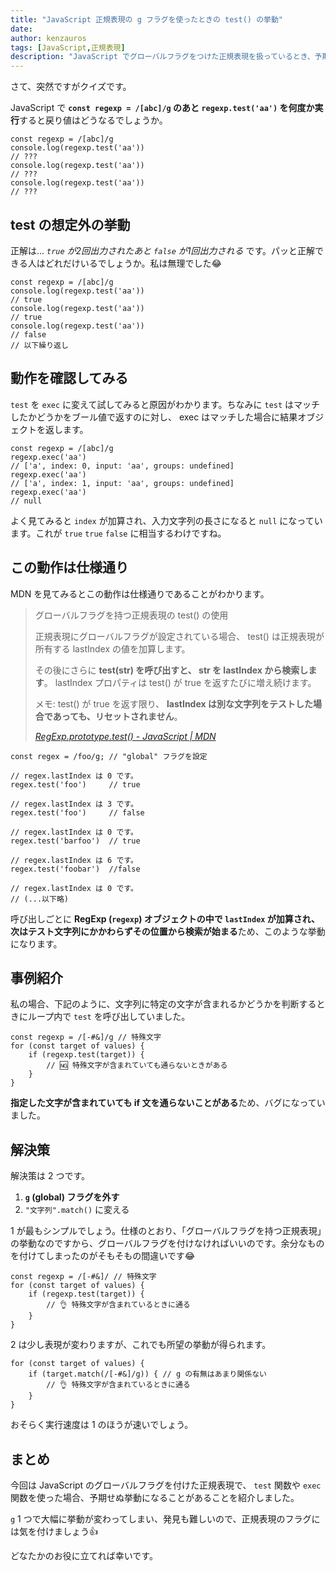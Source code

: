 ```yaml
---
title: "JavaScript 正規表現の g フラグを使ったときの test() の挙動"
date: 
author: kenzauros
tags: [JavaScript,正規表現]
description: "JavaScript でグローバルフラグをつけた正規表現を扱っているとき、予期せぬ挙動でバグを起こすことがあります。この記事ではその事例と原因・解決法を紹介します。"
---
```


さて、突然ですがクイズです。

JavaScript で **`const regexp = /[abc]/g` のあと `regexp.test('aa')` を何度か実行**すると戻り値はどうなるでしょうか。

```js:title=globalフラグを設定した正規表現でtestを実行
const regexp = /[abc]/g
console.log(regexp.test('aa'))
// ???
console.log(regexp.test('aa'))
// ???
console.log(regexp.test('aa'))
// ???
```

## test の想定外の挙動

正解は... *`true` が2回出力されたあと `false` が1回出力される* です。パッと正解できる人はどれだけいるでしょうか。私は無理でした😂

```js:title=globalフラグを設定した正規表現のtest実行結果
const regexp = /[abc]/g
console.log(regexp.test('aa'))
// true
console.log(regexp.test('aa'))
// true
console.log(regexp.test('aa'))
// false
// 以下繰り返し
```

## 動作を確認してみる

`test` を `exec` に変えて試してみると原因がわかります。ちなみに `test` はマッチしたかどうかをブール値で返すのに対し、 exec はマッチした場合に結果オブジェクトを返します。

```js:title=globalフラグを設定した正規表現のexec実行結果
const regexp = /[abc]/g
regexp.exec('aa')
// ['a', index: 0, input: 'aa', groups: undefined]
regexp.exec('aa')
// ['a', index: 1, input: 'aa', groups: undefined]
regexp.exec('aa')
// null
```

よく見てみると `index` が加算され、入力文字列の長さになると `null` になっています。これが `true` `true` `false` に相当するわけですね。

## この動作は仕様通り

MDN を見てみるとこの動作は仕様通りであることがわかります。

> グローバルフラグを持つ正規表現の test() の使用<br>
> 
> 正規表現にグローバルフラグが設定されている場合、 test() は正規表現が所有する lastIndex の値を加算します。
> 
> その後にさらに **test(str) を呼び出すと、 str を lastIndex から検索します**。 lastIndex プロパティは test() が true を返すたびに増え続けます。
> 
> メモ: test() が true を返す限り、 **lastIndex は別な文字列をテストした場合であっても、リセットされません**。
> 
> <cite>[RegExp.prototype.test() - JavaScript | MDN](https://developer.mozilla.org/ja/docs/Web/JavaScript/Reference/Global_Objects/RegExp/test#%E3%82%B0%E3%83%AD%E3%83%BC%E3%83%90%E3%83%AB%E3%83%95%E3%83%A9%E3%82%B0%E3%82%92%E6%8C%81%E3%81%A4%E6%AD%A3%E8%A6%8F%E8%A1%A8%E7%8F%BE%E3%81%AE_test_%E3%81%AE%E4%BD%BF%E7%94%A8)</cite>

```js:title=MDNのサンプル
const regex = /foo/g; // "global" フラグを設定

// regex.lastIndex は 0 です。
regex.test('foo')     // true

// regex.lastIndex は 3 です。
regex.test('foo')     // false

// regex.lastIndex は 0 です。
regex.test('barfoo')  // true

// regex.lastIndex は 6 です。
regex.test('foobar')  //false

// regex.lastIndex は 0 です。
// (...以下略)
```

呼び出しごとに **RegExp (`regexp`) オブジェクトの中で `lastIndex` が加算され、次はテスト文字列にかかわらずその位置から検索が始まる**ため、このような挙動になります。

## 事例紹介

私の場合、下記のように、文字列に特定の文字が含まれるかどうかを判断するときにループ内で `test` を呼び出していました。

```js:title=意図したとおりに動かないコード
const regexp = /[-#&]/g // 特殊文字
for (const target of values) {
    if (regexp.test(target)) {
        // 🆖 特殊文字が含まれていても通らないときがある
    }
}
```

**指定した文字が含まれていても if 文を通らないことがある**ため、バグになっていました。

## 解決策

解決策は 2 つです。

1. **`g` (global) フラグを外す**
2. `"文字列".match()` に変える

1 が最もシンプルでしょう。仕様のとおり、「グローバルフラグを持つ正規表現」の挙動なのですから、グローバルフラグを付けなければいいのです。余分なものを付けてしまったのがそもそもの間違いです😂

```js{1}:title=gフラグを除いただけ
const regexp = /[-#&]/ // 特殊文字
for (const target of values) {
    if (regexp.test(target)) {
        // 👌 特殊文字が含まれているときに通る
    }
}
```

2 は少し表現が変わりますが、これでも所望の挙動が得られます。

```js{2}:title=match関数に変更
for (const target of values) {
    if (target.match(/[-#&]/g)) { // g の有無はあまり関係ない
        // 👌 特殊文字が含まれているときに通る
    }
}
```

おそらく実行速度は 1 のほうが速いでしょう。

## まとめ

今回は JavaScript のグローバルフラグを付けた正規表現で、 `test` 関数や `exec` 関数を使った場合、予期せぬ挙動になることがあることを紹介しました。

`g` 1 つで大幅に挙動が変わってしまい、発見も難しいので、正規表現のフラグには気を付けましょう👍

どなたかのお役に立てれば幸いです。
